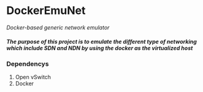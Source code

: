 # DockerEmuNet
*Docker-based generic network emulator*

##### The purpose of this project is to emulate the different type of networking which include SDN and NDN by using the docker as the virtualized host


### Dependencys

1. Open vSwitch
2. Docker
